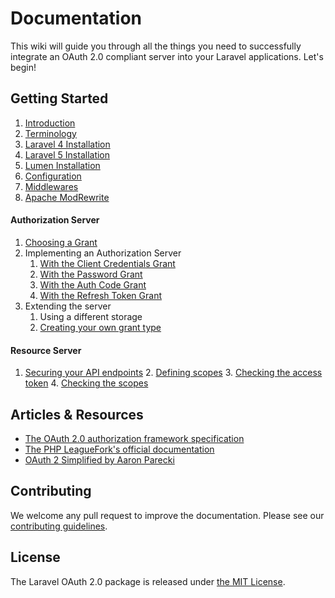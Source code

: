 # Documentation

This wiki will guide you through all the things you need to successfully integrate an OAuth 2.0 compliant server into your Laravel applications. Let's begin!

## Getting Started

1. [Introduction](getting-started/introduction.md)
2. [Terminology](getting-started/terminology.md)
3. [Laravel 4 Installation](getting-started/laravel-4.md)
4. [Laravel 5 Installation](getting-started/laravel-5.md)
5. [Lumen Installation](getting-started/lumen.md)
6. [Configuration](getting-started/config.md)
7. [Middlewares](getting-started/middlewares.md)
8. [Apache ModRewrite](getting-started/apache.md)

#### Authorization Server

1. [Choosing a Grant](authorization-server/choosing-grant.md)
2. Implementing an Authorization Server
    1. [With the Client Credentials Grant](authorization-server/client-credentials.md)
    2. [With the Password Grant](authorization-server/password.md)
    3. [With the Auth Code Grant](authorization-server/auth-code.md)
    4. [With the Refresh Token Grant](authorization-server/refresh-token.md)
3. Extending the server
    1. Using a different storage
    2. [Creating your own grant type](authorization-server/custom.md)

#### Resource Server

1. [Securing your API endpoints](resource-server/securing-endpoints.md)
    2. [Defining scopes](resource-server/securing-endpoints.md#defining-scopes)
    3. [Checking the access token](resource-server/securing-endpoints.md#checking-the-access-token)
    4. [Checking the scopes](resource-server/securing-endpoints.md#checking-the-scopes)

## Articles & Resources

- [The OAuth 2.0 authorization framework specification](https://tools.ietf.org/html/rfc6749)
- [The PHP LeagueFork's official documentation](http://oauth2.thephpleague.com)
- [OAuth 2 Simplified by Aaron Parecki](https://aaronparecki.com/articles/2012/07/29/1/oauth2-simplified)

## Contributing

We welcome any pull request to improve the documentation. Please see our [contributing guidelines](../CONTRIBUTING.md).

## License

The Laravel OAuth 2.0 package is released under [the MIT License](../LICENSE).
